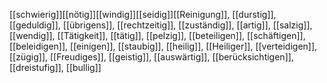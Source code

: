 [[schwierig]][[nötig]][[windig]][[seidig]][[Reinigung]], [[durstig]], [[geduldig]], [[übrigens]], [[rechtzeitig]], [[zuständig]], [[artig]], [[salzig]], [[wendig]], [[Tätigkeit]], [[tätig]], [[pelzig]], [[beteiligen]], [[schäftigen]], [[beleidigen]], [[einigen]], [[staubig]], [[heilig]], [[Heiliger]], [[verteidigen]], [[zügig]], [[Freudiges]], [[geistig]], [[auswärtig]], [[berücksichtigen]], [[dreistufig]], [[bullig]]